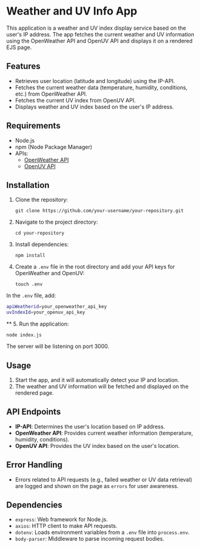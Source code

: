 # Weather and UV Info App

This application is a weather and UV index display service based on the user's IP address. The app fetches the current weather and UV information using the OpenWeather API and OpenUV API and displays it on a rendered EJS page.

## Features

- Retrieves user location (latitude and longitude) using the IP-API.
- Fetches the current weather data (temperature, humidity, conditions, etc.) from OpenWeather API.
- Fetches the current UV index from OpenUV API.
- Displays weather and UV index based on the user's IP address.

## Requirements

- Node.js
- npm (Node Package Manager)
- APIs:
  - [OpenWeather API](https://openweathermap.org/api)
  - [OpenUV API](https://www.openuv.io/)

## Installation

1. Clone the repository:

   `git clone https://github.com/your-username/your-repository.git`

2. Navigate to the project directory:

   `cd your-repository`

3. Install dependencies:

   `npm install`

4. Create a `.env` file in the root directory and add your API keys for OpenWeather and OpenUV:

   `touch .env`

In the `.env` file, add:
```bash
apiWeatherid=your_openweather_api_key 
uvIndexId=your_openuv_api_key
```
**
5. Run the application:

   `node index.js`

The server will be listening on port 3000.

## Usage

1. Start the app, and it will automatically detect your IP and location.
2. The weather and UV information will be fetched and displayed on the rendered page.

## API Endpoints

- **IP-API**: Determines the user's location based on IP address.
- **OpenWeather API**: Provides current weather information (temperature, humidity, conditions).
- **OpenUV API**: Provides the UV index based on the user's location.

## Error Handling

- Errors related to API requests (e.g., failed weather or UV data retrieval) are logged and shown on the page as `errors` for user awareness.

## Dependencies

- `express`: Web framework for Node.js.
- `axios`: HTTP client to make API requests.
- `dotenv`: Loads environment variables from a `.env` file into `process.env`.
- `body-parser`: Middleware to parse incoming request bodies.

